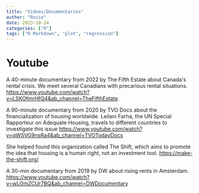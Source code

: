```yaml
---
title: "Videos/Documentaries"
author: "Rosie"
date: 2023-10-24
categories: ["R"]
tags: ["R Markdown", "plot", "regression"]
---
```




# Youtube

A 40-minute documentary from 2022 by The Fifth Estate about Canada's rental crisis. We meet several Canadians with precarious rental situations. <https://www.youtube.com/watch?v=LSKOfmrHfQ4&ab_channel=TheFifthEstate>.

A 90-minute documentary from 2020 by TVO Docs about the financialization of housing worldwide. Leilani Farha, the UN Special Rapporteur on Adequate Housing, travels to different countries to investigate this issue 
<https://www.youtube.com/watch?v=qWSVG9nsRa4&ab_channel=TVOTodayDocs>

She helped found this organization called The Shift, which aims to promote the idea that housing is a human right, not an investment tool.
<https://make-the-shift.org/>

A 30-min documentary from 2019 by DW about rising rents in Amsterdam.
<https://www.youtube.com/watch?v=wLOmZCUr7BQ&ab_channel=DWDocumentary>

